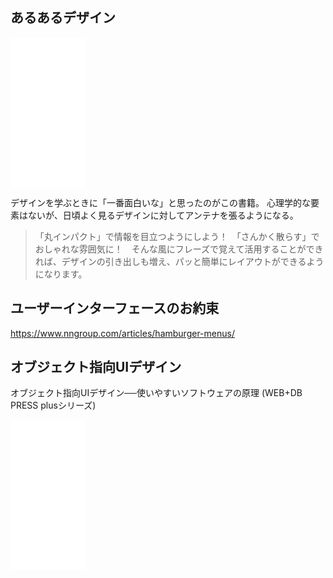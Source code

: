 






## あるあるデザイン

<iframe sandbox="allow-popups allow-scripts allow-modals allow-forms allow-same-origin" style="width:120px;height:240px;" marginwidth="0" marginheight="0" scrolling="no" frameborder="0" src="//rcm-fe.amazon-adsystem.com/e/cm?lt1=_blank&bc1=000000&IS2=1&bg1=FFFFFF&fc1=000000&lc1=0000FF&t=oreilly10book-22&language=ja_JP&o=9&p=8&l=as4&m=amazon&f=ifr&ref=as_ss_li_til&asins=4844368427&linkId=9b4a312a0e18beb11511506341f2a92d"></iframe>

デザインを学ぶときに「一番面白いな」と思ったのがこの書籍。
心理学的な要素はないが、日頃よく見るデザインに対してアンテナを張るようになる。



> 「丸インパクト」で情報を目立つようにしよう！　「さんかく散らす」でおしゃれな雰囲気に！　そんな風にフレーズで覚えて活用することができれば、デザインの引き出しも増え、パッと簡単にレイアウトができるようになります。








## ユーザーインターフェースのお約束





https://www.nngroup.com/articles/hamburger-menus/





## オブジェクト指向UIデザイン

オブジェクト指向UIデザイン──使いやすいソフトウェアの原理 (WEB+DB PRESS plusシリーズ) 

<iframe sandbox="allow-popups allow-scripts allow-modals allow-forms allow-same-origin" style="width:120px;height:240px;" marginwidth="0" marginheight="0" scrolling="no" frameborder="0" src="//rcm-fe.amazon-adsystem.com/e/cm?lt1=_blank&bc1=000000&IS2=1&bg1=FFFFFF&fc1=000000&lc1=0000FF&t=oreilly10book-22&language=ja_JP&o=9&p=8&l=as4&m=amazon&f=ifr&ref=as_ss_li_til&asins=4297113511&linkId=3a269a6b3a53917f5e0a1edc231637e2"></iframe>




